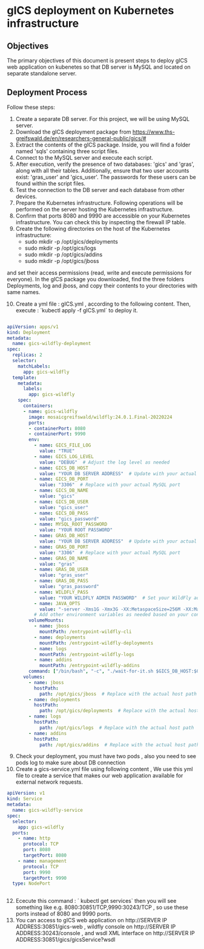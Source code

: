 # gICS deployment on Kubernetes infrastructure



## Objectives

The primary objectives of this document is present steps to deploy gICS web application on kubenetes so that DB server is MySQL and located on separate standalone server.

## Deployment Process

Follow these steps:

1. Create a separate DB server. For this project, we will be using MySQL server.
2. Download the gICS deployment package from  https://www.ths-greifswald.de/en/researchers-general-public/gics/#
3. Extract the contents of the gICS package. Inside, you will find a folder named 'sqls' containing three script files.
4. Connect to the MySQL server and execute each script.
5. After execution, verify the presence of two databases: 'gics' and 'gras', along with all their tables. Additionally, ensure that two user accounts exist: 'gras_user' and 'gics_user'. The passwords for these users can be found within the script files.
6. Test the connection to the DB server and each database from other devices.
7. Prepare the Kubernetes infrastructure. Following operations will be performed on the server hosting the Kubernetes infrastructure.
8. Confirm that ports 8080 and 9990 are accessible on your Kubernetes infrastructure. You can check this by inspecting the firewall IP table.
9. Create the following directories on the host of the Kubernetes infrastructure:
   * sudo mkdir -p /opt/gics/deployments
   * sudo mkdir -p /opt/gics/logs
   * sudo mkdir -p /opt/gics/addins
   * sudo mkdir -p /opt/gics/jboss
  
and set their access permissions (read, write and execute permissions for everyone). In the gICS package you downloaded, find the three folders Deployments, log and jboss, and copy their contents to your directories with same names.
 
10. Create a yml file : gICS.yml , according to the following content. Then, execute : `kubectl apply -f gICS.yml´   to deploy it.
```yaml

apiVersion: apps/v1
kind: Deployment
metadata:
  name: gics-wildfly-deployment
spec:
  replicas: 2
  selector:
    matchLabels:
      app: gics-wildfly
  template:
    metadata:
      labels:
        app: gics-wildfly
    spec:
      containers:
      - name: gics-wildfly
        image: mosaicgreifswald/wildfly:24.0.1.Final-20220224
        ports:
        - containerPort: 8080
        - containerPort: 9990
        env:
          - name: GICS_FILE_LOG
            value: "TRUE"
          - name: GICS_LOG_LEVEL
            value: "DEBUG"  # Adjust the log level as needed
          - name: GICS_DB_HOST
            value: "YOUR DB SERVER ADDRESS"  # Update with your actual MySQL host IP address
          - name: GICS_DB_PORT
            value: "3306"  # Replace with your actual MySQL port
          - name: GICS_DB_NAME
            value: "gics"
          - name: GICS_DB_USER
            value: "gics_user"
          - name: GICS_DB_PASS
            value: "gics_password"
          - name: MYSQL_ROOT_PASSWORD
            value: "YOUR ROOT PASSWORD"
          - name: GRAS_DB_HOST
            value: "YOUR DB SERVER ADDRESS"  # Update with your actual MySQL host IP address
          - name: GRAS_DB_PORT
            value: "3306"  # Replace with your actual MySQL port
          - name: GRAS_DB_NAME
            value: "gras"
          - name: GRAS_DB_USER
            value: "gras_user"
          - name: GRAS_DB_PASS
            value: "gras_password"
          - name: WILDFLY_PASS
            value: "YOUR WILDFLY ADMIN PASSWORD"  # Set your WildFly admin password
          - name: JAVA_OPTS
            value: "-server -Xms1G -Xmx3G -XX:MetaspaceSize=256M -XX:MaxMetaspaceSize=1G -XX:StringTableSize=1000003 -Dorg.apache.cxf.stax.maxChildElements=100000 -Djava.net.preferIPv4Stack=true -Djava.awt.headless=true -Djboss.modules.system.pkgs=org.jboss.byteman"
          # Add other environment variables as needed based on your configuration
        volumeMounts:
          - name: jboss
            mountPath: /entrypoint-wildfly-cli
          - name: deployments
            mountPath: /entrypoint-wildfly-deployments
          - name: logs
            mountPath: /entrypoint-wildfly-logs
          - name: addins
            mountPath: /entrypoint-wildfly-addins
        command: ["/bin/bash", "-c", "./wait-for-it.sh $GICS_DB_HOST:$GICS_DB_PORT -t 120 && ./run.sh"]
      volumes:
        - name: jboss
          hostPath:
            path: /opt/gics/jboss  # Replace with the actual host path
        - name: deployments
          hostPath:
            path: /opt/gics/deployments  # Replace with the actual host path
        - name: logs
          hostPath:
            path: /opt/gics/logs  # Replace with the actual host path
        - name: addins
          hostPath:
            path: /opt/gics/addins  # Replace with the actual host path
```
9. Check your deployment, you must have two pods , also you need to see pods log to make sure about DB connection   
10. Create a gics-service.yml file using following content , We use this yml file to create a service that makes our web application available for external network requests.
```yaml
apiVersion: v1
kind: Service
metadata:
  name: gics-wildfly-service
spec:
  selector:
    app: gics-wildfly
  ports:
    - name: http
      protocol: TCP
      port: 8080
      targetPort: 8080
    - name: management
      protocol: TCP
      port: 9990
      targetPort: 9990
  type: NodePort
  
```

12. Ececute this command : ´ kubectl get services` then you will see something like e.g.  8080:30851/TCP,9990:30243/TCP , so use these ports instead of 8080 and 9990 ports.
13.  You can access to gICS web application on http://SERVER IP ADDRESS:30851/gics-web , wildfly console on  http://SERVER IP ADDRESS:30243/console , and wsdl XML interface on http://SERVER IP ADDRESS:30851/gics/gicsService?wsdl



